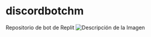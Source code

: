 # discordbotchm
Repositorio de bot de Replit
![Descripción de la Imagen]([ruta/a/tu/imagen.ext](https://github.com/victorKINY/discordbotchm/blob/main/walpaper%20%201080%20discord%20chachitos%20mafia.jpg))
